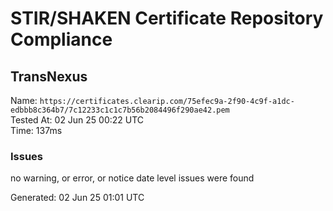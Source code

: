 # STIR/SHAKEN Certificate Repository Compliance

## TransNexus

Name: `https://certificates.clearip.com/75efec9a-2f90-4c9f-a1dc-edbbb8c364b7/7c12233c1c1c7b56b2084496f290ae42.pem`\
Tested At: 02 Jun 25 00:22 UTC\
Time: 137ms

### Issues

no warning, or error, or notice date level issues were found

Generated: 02 Jun 25 01:01 UTC